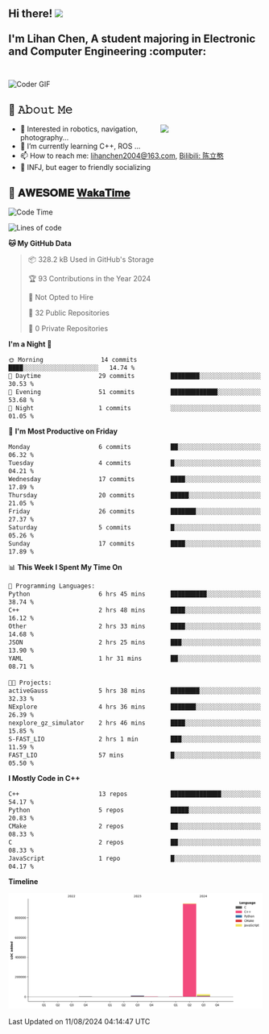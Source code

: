<h2 align="left">
 <abc>
  <br>Hi there! <img src="https://user-images.githubusercontent.com/42378118/110234147-e3259600-7f4e-11eb-95be-0c4047144dea.gif" width="30"><br>
  <br> I'm Lihan Chen, A student majoring in Electronic and Computer Engineering :computer:<br>
  <br>
 </abc>
</h2>

<img align="center" src="https://media.giphy.com/media/SWoSkN6DxTszqIKEqv/giphy.gif" alt="Coder GIF" width="500">

## :book: 𝙰𝚋𝚘𝚞𝚝 𝙼𝚎

<img align="right" width="40%" src="https://github-readme-stats.vercel.app/api?username=LihanChen2004&show_icons=true&icon_color=CE1D2D&text_color=718096&bg_color=ffffff&hide_title=true" />

- 🌟 Interested in robotics, navigation, photography...
- 🌱 I’m currently learning C++, ROS ... 
- 📫 How to reach me: lihanchen2004@163.com, [Bilibili: 陈立憨](https://space.bilibili.com/170786212)
- 👯 INFJ, but eager to friendly socializing

## 📜 𝐀𝐖𝐄𝐒𝐎𝐌𝐄 [𝐖𝐚𝐤𝐚𝐓𝐢𝐦𝐞](https://github.com/anmol098/waka-readme-stats)

<!--START_SECTION:waka-->
![Code Time](http://img.shields.io/badge/Code%20Time-22%20hrs%2014%20mins-blue)

![Lines of code](https://img.shields.io/badge/From%20Hello%20World%20I%27ve%20Written-981.4%20thousand%20lines%20of%20code-blue)

**🐱 My GitHub Data** 

> 📦 328.2 kB Used in GitHub's Storage 
 > 
> 🏆 93 Contributions in the Year 2024
 > 
> 🚫 Not Opted to Hire
 > 
> 📜 32 Public Repositories 
 > 
> 🔑 0 Private Repositories 
 > 
**I'm a Night 🦉** 

```text
🌞 Morning                14 commits          ████░░░░░░░░░░░░░░░░░░░░░   14.74 % 
🌆 Daytime                29 commits          ████████░░░░░░░░░░░░░░░░░   30.53 % 
🌃 Evening                51 commits          █████████████░░░░░░░░░░░░   53.68 % 
🌙 Night                  1 commits           ░░░░░░░░░░░░░░░░░░░░░░░░░   01.05 % 
```
📅 **I'm Most Productive on Friday** 

```text
Monday                   6 commits           ██░░░░░░░░░░░░░░░░░░░░░░░   06.32 % 
Tuesday                  4 commits           █░░░░░░░░░░░░░░░░░░░░░░░░   04.21 % 
Wednesday                17 commits          ████░░░░░░░░░░░░░░░░░░░░░   17.89 % 
Thursday                 20 commits          █████░░░░░░░░░░░░░░░░░░░░   21.05 % 
Friday                   26 commits          ███████░░░░░░░░░░░░░░░░░░   27.37 % 
Saturday                 5 commits           █░░░░░░░░░░░░░░░░░░░░░░░░   05.26 % 
Sunday                   17 commits          ████░░░░░░░░░░░░░░░░░░░░░   17.89 % 
```


📊 **This Week I Spent My Time On** 

```text
💬 Programming Languages: 
Python                   6 hrs 45 mins       ██████████░░░░░░░░░░░░░░░   38.74 % 
C++                      2 hrs 48 mins       ████░░░░░░░░░░░░░░░░░░░░░   16.12 % 
Other                    2 hrs 33 mins       ████░░░░░░░░░░░░░░░░░░░░░   14.68 % 
JSON                     2 hrs 25 mins       ███░░░░░░░░░░░░░░░░░░░░░░   13.90 % 
YAML                     1 hr 31 mins        ██░░░░░░░░░░░░░░░░░░░░░░░   08.71 % 

🐱‍💻 Projects: 
activeGauss              5 hrs 38 mins       ████████░░░░░░░░░░░░░░░░░   32.33 % 
NExplore                 4 hrs 36 mins       ███████░░░░░░░░░░░░░░░░░░   26.39 % 
nexplore_gz_simulator    2 hrs 46 mins       ████░░░░░░░░░░░░░░░░░░░░░   15.85 % 
S-FAST_LIO               2 hrs 1 min         ███░░░░░░░░░░░░░░░░░░░░░░   11.59 % 
FAST_LIO                 57 mins             █░░░░░░░░░░░░░░░░░░░░░░░░   05.50 % 
```

**I Mostly Code in C++** 

```text
C++                      13 repos            ██████████████░░░░░░░░░░░   54.17 % 
Python                   5 repos             █████░░░░░░░░░░░░░░░░░░░░   20.83 % 
CMake                    2 repos             ██░░░░░░░░░░░░░░░░░░░░░░░   08.33 % 
C                        2 repos             ██░░░░░░░░░░░░░░░░░░░░░░░   08.33 % 
JavaScript               1 repo              █░░░░░░░░░░░░░░░░░░░░░░░░   04.17 % 
```



**Timeline**

![Lines of Code chart](https://raw.githubusercontent.com/LihanChen2004/LihanChen2004/main/assets/bar_graph.png)


 Last Updated on 11/08/2024 04:14:47 UTC
<!--END_SECTION:waka-->

<!--
**LihanChen2004/LihanChen2004** is a ✨ _special_ ✨ repository because its `README.md` (this file) appears on your GitHub profile.

Here are some ideas to get you started:

- 🔭 I’m currently working on ...
- 🌱 I’m currently learning ...
- 👯 I’m looking to collaborate on ...
- 🤔 I’m looking for help with ...
- 💬 Ask me about ...
- 📫 How to reach me: ...
- 😄 Pronouns: ...
- ⚡ Fun fact: ...
-->
